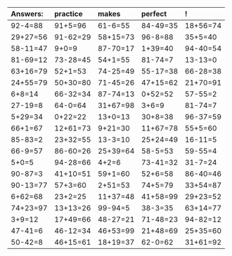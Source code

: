 | Answers: | practice | makes | perfect | ! |
| :--- | :--- | :--- | :--- | :--- |
| 92-4=88 | 91+5=96 | 61-6=55 | 84-49=35 | 18+56=74 | 
| 29+27=56 | 91-62=29 | 58+15=73 | 96-8=88 | 35+5=40 | 
| 58-11=47 | 9+0=9 | 87-70=17 | 1+39=40 | 94-40=54 | 
| 81-69=12 | 73-28=45 | 54+1=55 | 81-74=7 | 13-13=0 | 
| 63+16=79 | 52+1=53 | 74-25=49 | 55-17=38 | 66-28=38 | 
| 24+55=79 | 50+30=80 | 71-45=26 | 47+15=62 | 21+70=91 | 
| 6+8=14 | 66-32=34 | 87-74=13 | 0+52=52 | 57-55=2 | 
| 27-19=8 | 64-0=64 | 31+67=98 | 3+6=9 | 81-74=7 | 
| 5+29=34 | 0+22=22 | 13+0=13 | 30+8=38 | 96-37=59 | 
| 66+1=67 | 12+61=73 | 9+21=30 | 11+67=78 | 55+5=60 | 
| 85-83=2 | 23+32=55 | 13-3=10 | 25+24=49 | 16-11=5 | 
| 66-9=57 | 86-60=26 | 25+39=64 | 58-5=53 | 59-55=4 | 
| 5+0=5 | 94-28=66 | 4+2=6 | 73-41=32 | 31-7=24 | 
| 90-87=3 | 41+10=51 | 59+1=60 | 52+6=58 | 86-40=46 | 
| 90-13=77 | 57+3=60 | 2+51=53 | 74+5=79 | 33+54=87 | 
| 6+62=68 | 23+2=25 | 11+37=48 | 41+58=99 | 29+23=52 | 
| 74+23=97 | 13+13=26 | 99-94=5 | 38-3=35 | 63+14=77 | 
| 3+9=12 | 17+49=66 | 48-27=21 | 71-48=23 | 94-82=12 | 
| 47-41=6 | 46-12=34 | 46+53=99 | 21+48=69 | 25+35=60 | 
| 50-42=8 | 46+15=61 | 18+19=37 | 62-0=62 | 31+61=92 | 
